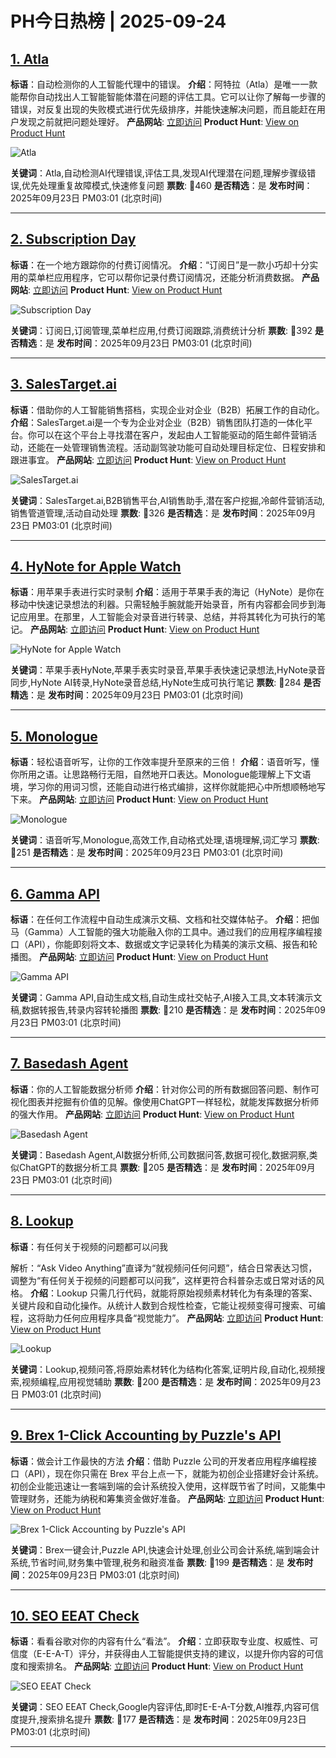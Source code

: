 # PH今日热榜 | 2025-09-24

## [1. Atla](https://www.producthunt.com/products/atla?utm_campaign=producthunt-api&utm_medium=api-v2&utm_source=Application%3A+dev+%28ID%3A+189358%29)
**标语**：自动检测你的人工智能代理中的错误。
**介绍**：阿特拉（Atla）是唯一一款能帮你自动找出人工智能智能体潜在问题的评估工具。它可以让你了解每一步骤的错误，对反复出现的失败模式进行优先级排序，并能快速解决问题，而且能赶在用户发现之前就把问题处理好。
**产品网站**: [立即访问](https://www.producthunt.com/r/UGTSIA7APLIIJP?utm_campaign=producthunt-api&utm_medium=api-v2&utm_source=Application%3A+dev+%28ID%3A+189358%29)
**Product Hunt**: [View on Product Hunt](https://www.producthunt.com/products/atla?utm_campaign=producthunt-api&utm_medium=api-v2&utm_source=Application%3A+dev+%28ID%3A+189358%29)

![Atla](https://ph-files.imgix.net/694ef379-1d2c-4725-9d2f-8f3fc6c1746e.png?auto=format)

**关键词**：Atla,自动检测AI代理错误,评估工具,发现AI代理潜在问题,理解步骤级错误,优先处理重复故障模式,快速修复问题
**票数**: 🔺460
**是否精选**：是
**发布时间**：2025年09月23日 PM03:01 (北京时间)

---

## [2. Subscription Day](https://www.producthunt.com/products/subscription-day?utm_campaign=producthunt-api&utm_medium=api-v2&utm_source=Application%3A+dev+%28ID%3A+189358%29)
**标语**：在一个地方跟踪你的付费订阅情况。
**介绍**：“订阅日”是一款小巧却十分实用的菜单栏应用程序，它可以帮你记录付费订阅情况，还能分析消费数据。
**产品网站**: [立即访问](https://www.producthunt.com/r/4Q4IBASQLCBOFF?utm_campaign=producthunt-api&utm_medium=api-v2&utm_source=Application%3A+dev+%28ID%3A+189358%29)
**Product Hunt**: [View on Product Hunt](https://www.producthunt.com/products/subscription-day?utm_campaign=producthunt-api&utm_medium=api-v2&utm_source=Application%3A+dev+%28ID%3A+189358%29)

![Subscription Day](https://ph-files.imgix.net/6826efd8-a357-48e7-bcba-66c9c1ca99c6.jpeg?auto=format)

**关键词**：订阅日,订阅管理,菜单栏应用,付费订阅跟踪,消费统计分析
**票数**: 🔺392
**是否精选**：是
**发布时间**：2025年09月23日 PM03:01 (北京时间)

---

## [3. SalesTarget.ai](https://www.producthunt.com/products/salestarget?utm_campaign=producthunt-api&utm_medium=api-v2&utm_source=Application%3A+dev+%28ID%3A+189358%29)
**标语**：借助你的人工智能销售搭档，实现企业对企业（B2B）拓展工作的自动化。
**介绍**：SalesTarget.ai是一个专为企业对企业（B2B）销售团队打造的一体化平台。你可以在这个平台上寻找潜在客户，发起由人工智能驱动的陌生邮件营销活动，还能在一处管理销售流程。活动副驾驶功能可自动处理目标定位、日程安排和跟进事宜。
**产品网站**: [立即访问](https://www.producthunt.com/r/ZPIADD4QDOKBCY?utm_campaign=producthunt-api&utm_medium=api-v2&utm_source=Application%3A+dev+%28ID%3A+189358%29)
**Product Hunt**: [View on Product Hunt](https://www.producthunt.com/products/salestarget?utm_campaign=producthunt-api&utm_medium=api-v2&utm_source=Application%3A+dev+%28ID%3A+189358%29)

![SalesTarget.ai](https://ph-files.imgix.net/44274be2-10ef-453d-940d-378e9c734b7f.png?auto=format)

**关键词**：SalesTarget.ai,B2B销售平台,AI销售助手,潜在客户挖掘,冷邮件营销活动,销售管道管理,活动自动处理
**票数**: 🔺326
**是否精选**：是
**发布时间**：2025年09月23日 PM03:01 (北京时间)

---

## [4. HyNote for Apple Watch](https://www.producthunt.com/products/hynote-ai?utm_campaign=producthunt-api&utm_medium=api-v2&utm_source=Application%3A+dev+%28ID%3A+189358%29)
**标语**：用苹果手表进行实时录制
**介绍**：适用于苹果手表的海记（HyNote）是你在移动中快速记录想法的利器。只需轻触手腕就能开始录音，所有内容都会同步到海记应用里。在那里，人工智能会对录音进行转录、总结，并将其转化为可执行的笔记。
**产品网站**: [立即访问](https://www.producthunt.com/r/WJNUPKFY5DQ6IV?utm_campaign=producthunt-api&utm_medium=api-v2&utm_source=Application%3A+dev+%28ID%3A+189358%29)
**Product Hunt**: [View on Product Hunt](https://www.producthunt.com/products/hynote-ai?utm_campaign=producthunt-api&utm_medium=api-v2&utm_source=Application%3A+dev+%28ID%3A+189358%29)

![HyNote for Apple Watch](https://ph-files.imgix.net/ad6af3d4-c641-4c55-b759-626d3024cc6b.jpeg?auto=format)

**关键词**：苹果手表HyNote,苹果手表实时录音,苹果手表快速记录想法,HyNote录音同步,HyNote AI转录,HyNote录音总结,HyNote生成可执行笔记
**票数**: 🔺284
**是否精选**：是
**发布时间**：2025年09月23日 PM03:01 (北京时间)

---

## [5. Monologue](https://www.producthunt.com/products/monologue-2?utm_campaign=producthunt-api&utm_medium=api-v2&utm_source=Application%3A+dev+%28ID%3A+189358%29)
**标语**：轻松语音听写，让你的工作效率提升至原来的三倍！
**介绍**：语音听写，懂你所用之语。让思路畅行无阻，自然地开口表达。Monologue能理解上下文语境，学习你的用词习惯，还能自动进行格式编排，这样你就能把心中所想顺畅地写下来。
**产品网站**: [立即访问](https://www.producthunt.com/r/UMAK5TFVVDDCAJ?utm_campaign=producthunt-api&utm_medium=api-v2&utm_source=Application%3A+dev+%28ID%3A+189358%29)
**Product Hunt**: [View on Product Hunt](https://www.producthunt.com/products/monologue-2?utm_campaign=producthunt-api&utm_medium=api-v2&utm_source=Application%3A+dev+%28ID%3A+189358%29)

![Monologue](https://ph-files.imgix.net/a419605c-6b23-4f1b-8c75-faf67e5c493c.png?auto=format)

**关键词**：语音听写,Monologue,高效工作,自动格式处理,语境理解,词汇学习
**票数**: 🔺251
**是否精选**：是
**发布时间**：2025年09月23日 PM03:01 (北京时间)

---

## [6. Gamma API](https://www.producthunt.com/products/gamma-3?utm_campaign=producthunt-api&utm_medium=api-v2&utm_source=Application%3A+dev+%28ID%3A+189358%29)
**标语**：在任何工作流程中自动生成演示文稿、文档和社交媒体帖子。
**介绍**：把伽马（Gamma）人工智能的强大功能融入你的工具中。通过我们的应用程序编程接口（API），你能即刻将文本、数据或文字记录转化为精美的演示文稿、报告和轮播图。
**产品网站**: [立即访问](https://www.producthunt.com/r/SBKXBEBJ7DOXQK?utm_campaign=producthunt-api&utm_medium=api-v2&utm_source=Application%3A+dev+%28ID%3A+189358%29)
**Product Hunt**: [View on Product Hunt](https://www.producthunt.com/products/gamma-3?utm_campaign=producthunt-api&utm_medium=api-v2&utm_source=Application%3A+dev+%28ID%3A+189358%29)

![Gamma API](https://ph-files.imgix.net/13d1b7d8-7e0e-4892-84a3-fdfc1a63275c.png?auto=format)

**关键词**：Gamma API,自动生成文档,自动生成社交帖子,AI接入工具,文本转演示文稿,数据转报告,转录内容转轮播图
**票数**: 🔺210
**是否精选**：是
**发布时间**：2025年09月23日 PM03:01 (北京时间)

---

## [7. Basedash Agent](https://www.producthunt.com/products/basedash?utm_campaign=producthunt-api&utm_medium=api-v2&utm_source=Application%3A+dev+%28ID%3A+189358%29)
**标语**：你的人工智能数据分析师
**介绍**：针对你公司的所有数据回答问题、制作可视化图表并挖掘有价值的见解。像使用ChatGPT一样轻松，就能发挥数据分析师的强大作用。
**产品网站**: [立即访问](https://www.producthunt.com/r/VGWMYKZC2WOIJK?utm_campaign=producthunt-api&utm_medium=api-v2&utm_source=Application%3A+dev+%28ID%3A+189358%29)
**Product Hunt**: [View on Product Hunt](https://www.producthunt.com/products/basedash?utm_campaign=producthunt-api&utm_medium=api-v2&utm_source=Application%3A+dev+%28ID%3A+189358%29)

![Basedash Agent](https://ph-files.imgix.net/fdb725d1-f540-451f-b857-879c17095582.png?auto=format)

**关键词**：Basedash Agent,AI数据分析师,公司数据问答,数据可视化,数据洞察,类似ChatGPT的数据分析工具
**票数**: 🔺205
**是否精选**：是
**发布时间**：2025年09月23日 PM03:01 (北京时间)

---

## [8. Lookup](https://www.producthunt.com/products/lookup-4?utm_campaign=producthunt-api&utm_medium=api-v2&utm_source=Application%3A+dev+%28ID%3A+189358%29)
**标语**：有任何关于视频的问题都可以问我

解析：“Ask Video Anything”直译为“就视频问任何问题”，结合日常表达习惯，调整为“有任何关于视频的问题都可以问我”，这样更符合科普杂志或日常对话的风格。
**介绍**：Lookup 只需几行代码，就能将原始视频素材转化为有条理的答案、关键片段和自动化操作。从统计人数到合规性检查，它能让视频变得可搜索、可编程，这将助力任何应用程序具备“视觉能力”。
**产品网站**: [立即访问](https://www.producthunt.com/r/6HUQXZCLKS6S2E?utm_campaign=producthunt-api&utm_medium=api-v2&utm_source=Application%3A+dev+%28ID%3A+189358%29)
**Product Hunt**: [View on Product Hunt](https://www.producthunt.com/products/lookup-4?utm_campaign=producthunt-api&utm_medium=api-v2&utm_source=Application%3A+dev+%28ID%3A+189358%29)

![Lookup](https://ph-files.imgix.net/e9d328c4-7e65-46d6-b26f-c54adf379d31.png?auto=format)

**关键词**：Lookup,视频问答,将原始素材转化为结构化答案,证明片段,自动化,视频搜索,视频编程,应用视觉辅助
**票数**: 🔺200
**是否精选**：是
**发布时间**：2025年09月23日 PM03:01 (北京时间)

---

## [9. Brex 1-Click Accounting by Puzzle's API](https://www.producthunt.com/products/puzzle?utm_campaign=producthunt-api&utm_medium=api-v2&utm_source=Application%3A+dev+%28ID%3A+189358%29)
**标语**：做会计工作最快的方法
**介绍**：借助 Puzzle 公司的开发者应用程序编程接口（API），现在你只需在 Brex 平台上点一下，就能为初创企业搭建好会计系统。初创企业能迅速让一套端到端的会计系统投入使用，这样既节省了时间，又能集中管理财务，还能为纳税和筹集资金做好准备。
**产品网站**: [立即访问](https://www.producthunt.com/r/GAL3Z47JFQ6E2F?utm_campaign=producthunt-api&utm_medium=api-v2&utm_source=Application%3A+dev+%28ID%3A+189358%29)
**Product Hunt**: [View on Product Hunt](https://www.producthunt.com/products/puzzle?utm_campaign=producthunt-api&utm_medium=api-v2&utm_source=Application%3A+dev+%28ID%3A+189358%29)

![Brex 1-Click Accounting by Puzzle's API](https://ph-files.imgix.net/bd41dd63-8c3c-497f-837b-b4687f327553.png?auto=format)

**关键词**：Brex一键会计,Puzzle API,快速会计处理,创业公司会计系统,端到端会计系统,节省时间,财务集中管理,税务和融资准备
**票数**: 🔺199
**是否精选**：是
**发布时间**：2025年09月23日 PM03:01 (北京时间)

---

## [10. SEO EEAT Check](https://www.producthunt.com/products/llm-seo-eeat?utm_campaign=producthunt-api&utm_medium=api-v2&utm_source=Application%3A+dev+%28ID%3A+189358%29)
**标语**：看看谷歌对你的内容有什么“看法”。
**介绍**：立即获取专业度、权威性、可信度（E-E-A-T）评分，并获得由人工智能提供支持的建议，以提升你内容的可信度和搜索排名。
**产品网站**: [立即访问](https://www.producthunt.com/r/OY5K5YVHL22CI5?utm_campaign=producthunt-api&utm_medium=api-v2&utm_source=Application%3A+dev+%28ID%3A+189358%29)
**Product Hunt**: [View on Product Hunt](https://www.producthunt.com/products/llm-seo-eeat?utm_campaign=producthunt-api&utm_medium=api-v2&utm_source=Application%3A+dev+%28ID%3A+189358%29)

![SEO EEAT Check](https://ph-files.imgix.net/d1fde0ae-3e68-4038-a8be-ea5e8eb06938.png?auto=format)

**关键词**：SEO EEAT Check,Google内容评估,即时E-E-A-T分数,AI推荐,内容可信度提升,搜索排名提升
**票数**: 🔺177
**是否精选**：是
**发布时间**：2025年09月23日 PM03:01 (北京时间)

---

